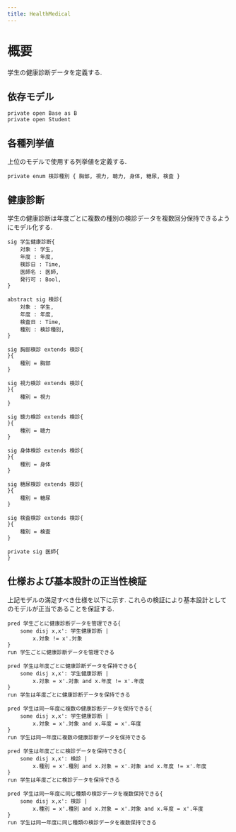 ```yaml
---
title: HealthMedical
---
```


# 概要

学生の健康診断データを定義する.

## 依存モデル

```alloy
private open Base as B
private open Student
```

## 各種列挙値

上位のモデルで使用する列挙値を定義する.

```alloy
private enum 検診種別 { 胸部, 視力, 聴力, 身体, 糖尿, 検査 }
```

## 健康診断

学生の健康診断は年度ごとに複数の種別の検診データを複数回分保持できるようにモデル化する.

```alloy
sig 学生健康診断{
	対象 : 学生,
	年度 : 年度,
	検診日 : Time,
	医師名 : 医師,
	発行可 : Bool,
}

abstract sig 検診{
	対象 : 学生,
	年度 : 年度,
	検査日 : Time,
	種別 : 検診種別,
}

sig 胸部検診 extends 検診{
}{
	種別 = 胸部
}

sig 視力検診 extends 検診{
}{
	種別 = 視力
}

sig 聴力検診 extends 検診{
}{
	種別 = 聴力
}

sig 身体検診 extends 検診{
}{
	種別 = 身体
}

sig 糖尿検診 extends 検診{
}{
	種別 = 糖尿
}

sig 検査検診 extends 検診{
}{
	種別 = 検査
}

private sig 医師{
}
```

## 仕様および基本設計の正当性検証

上記モデルの満足すべき仕様を以下に示す.
これらの検証により基本設計としてのモデルが正当であることを保証する.

```alloy
pred 学生ごとに健康診断データを管理できる{
	some disj x,x': 学生健康診断 |
		x.対象 != x'.対象
}
run 学生ごとに健康診断データを管理できる

pred 学生は年度ごとに健康診断データを保持できる{
	some disj x,x': 学生健康診断 |
		x.対象 = x'.対象 and x.年度 != x'.年度
}
run 学生は年度ごとに健康診断データを保持できる

pred 学生は同一年度に複数の健康診断データを保持できる{
	some disj x,x': 学生健康診断 |
		x.対象 = x'.対象 and x.年度 = x'.年度
}
run 学生は同一年度に複数の健康診断データを保持できる

pred 学生は年度ごとに検診データを保持できる{
	some disj x,x': 検診 |
		x.種別 = x'.種別 and x.対象 = x'.対象 and x.年度 != x'.年度
}
run 学生は年度ごとに検診データを保持できる

pred 学生は同一年度に同じ種類の検診データを複数保持できる{
	some disj x,x': 検診 |
		x.種別 = x'.種別 and x.対象 = x'.対象 and x.年度 = x'.年度
}
run 学生は同一年度に同じ種類の検診データを複数保持できる
```
